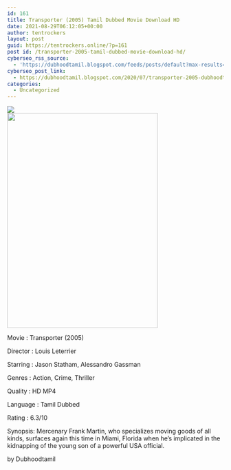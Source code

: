 ```yaml
---
id: 161
title: Transporter (2005) Tamil Dubbed Movie Download HD
date: 2021-08-29T06:12:05+00:00
author: tentrockers
layout: post
guid: https://tentrockers.online/?p=161
post id: /transporter-2005-tamil-dubbed-movie-download-hd/
cyberseo_rss_source:
  - 'https://dubhoodtamil.blogspot.com/feeds/posts/default?max-results=150&start-index=151'
cyberseo_post_link:
  - https://dubhoodtamil.blogspot.com/2020/07/transporter-2005-dubhoodtamil-movie.html
categories:
  - Uncategorized
---
```

<div class="media_block">
  <img src="https://1.bp.blogspot.com/-WYk9CaVVZxs/XyKNlw0RgQI/AAAAAAAABx0/ae0pAn021ZIs8IzZXGcym-dGuVaPsG6sgCNcBGAsYHQ/s72-w350-h500-c/transporter-2-531b8b971e7af.jpg" class="media_thumbnail" />
</div>

<div class="separator">
  <a href="https://1.bp.blogspot.com/-WYk9CaVVZxs/XyKNlw0RgQI/AAAAAAAABx0/ae0pAn021ZIs8IzZXGcym-dGuVaPsG6sgCNcBGAsYHQ/s1426/transporter-2-531b8b971e7af.jpg"><img loading="lazy" border="0" data-original-height="1426" data-original-width="1000" height="500" src="https://1.bp.blogspot.com/-WYk9CaVVZxs/XyKNlw0RgQI/AAAAAAAABx0/ae0pAn021ZIs8IzZXGcym-dGuVaPsG6sgCNcBGAsYHQ/w350-h500/transporter-2-531b8b971e7af.jpg" width="350" /></a>
</div>

Movie	<span></span>:	<span></span>Transporter (2005)

Director	<span></span>:	<span></span>Louis Leterrier

Starring	<span></span>:	<span></span>Jason Statham, Alessandro Gassman

Genres	<span></span>:	<span></span>Action, Crime, Thriller

Quality	<span></span>:	<span></span>HD MP4

Language	<span></span>:	<span></span>Tamil Dubbed

<div readability="12">
  Rating<span> </span>:<span> </span>6.3/10</p> 
  
  <p>
    Synopsis: Mercenary Frank Martin, who specializes moving goods of all kinds, surfaces again this time in Miami, Florida when he&#8217;s implicated in the kidnapping of the young son of a powerful USA official.
  </p>
</div>

by Dubhoodtamil